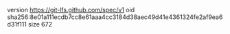 version https://git-lfs.github.com/spec/v1
oid sha256:8e01a111ecdb7cc8e61aaa4cc3184d38aec49d41e4361324fe2af9ea6d31f111
size 672
